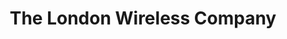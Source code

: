 ---
title: "The London Wireless Company"
url: /burton-on-trent/the-london-wireless-company/
shop: Hifi
---